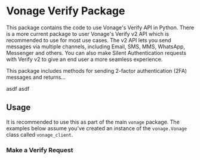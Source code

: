 # Vonage Verify Package

This package contains the code to use Vonage's Verify API in Python. There is a more current package to user Vonage's Verify v2 API which is recommended to use for most use cases. The v2 API lets you send messages via multiple channels, including Email, SMS, MMS, WhatsApp, Messenger and others. You can also make Silent Authentication requests with Verify v2 to give an end user a more seamless experience.

This package includes methods for sending 2-factor authentication (2FA) messages and returns...


asdf
asdf


## Usage

It is recommended to use this as part of the main `vonage` package. The examples below assume you've created an instance of the `vonage.Vonage` class called `vonage_client`.

### Make a Verify Request

<!-- Create an `SmsMessage` object, then pass into the `Sms.send` method.

```python
from vonage_sms import SmsMessage, SmsResponse

message = SmsMessage(to='1234567890', from_='Acme Inc.', text='Hello, World!')
response: SmsResponse = vonage_client.sms.send(message)

print(response.model_dump(exclude_unset=True))
``` -->
